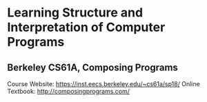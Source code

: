 # Learning Structure and Interpretation of Computer Programs
## Berkeley CS61A, Composing Programs
  Course Website: https://inst.eecs.berkeley.edu/~cs61a/sp18/
  Online Textbook: http://composingprograms.com/

